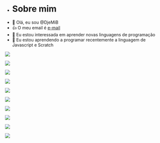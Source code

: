- # Sobre mim
- 👋 Olá, eu sou @DjeMiB
- 👍 O meu email é [e-mail](djenifer.brum@escola.pr.gov.br)
- 👀 Eu estou interessada em aprender novas linguagens de programação
- 🌱 Eu estou aprendendo a programar recentemente a linguagem de Javascript e Scratch


![](https://img.shields.io/badge/Scratch-4D97FF?style=for-the-badge&logo=Scratch&logoColor=white)

![](https://img.shields.io/badge/JavaScript-323330?style=for-the-badge&logo=javascript&logoColor=F7DF1E)

![](https://img.shields.io/badge/PlayStation-003791?style=for-the-badge&logo=playstation&logoColor=white)

![](https://img.shields.io/badge/Epic%20Games-313131?style=for-the-badge&logo=Epic%20Games&logoColor=white)

![](https://img.shields.io/badge/Nintendo_Switch-E60012?style=for-the-badge&logo=nintendo-switch&logoColor=white)

![](https://img.shields.io/badge/Xbox-107C10?style=for-the-badge&logo=xbox&logoColor=white)

![](ttps://img.shields.io/badge/Duolingo-58CC02?style=for-the-badge&logo=Duolingo&logoColor=white)

![](https://img.shields.io/badge/Riot_Games-D32936?style=for-the-badge&logo=riot-games&logoColor=white)

![](https://img.shields.io/badge/Counter_Strike-000000?style=for-the-badge&logo=counter-strike&logoColor=white)

![](ttps://img.shields.io/badge/iFood-EA1D2C?style=for-the-badge&logo=ifood&logoColor=white)
